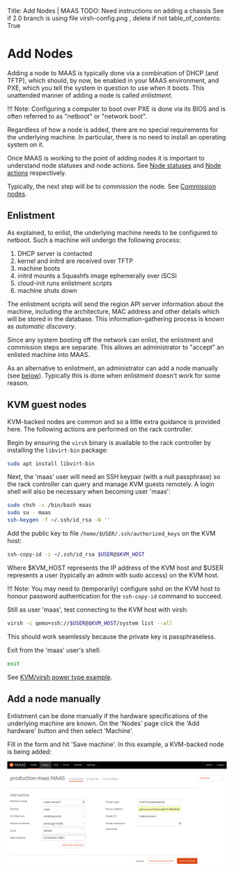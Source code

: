 Title: Add Nodes | MAAS
TODO: Need instructions on adding a chassis
      See if 2.0 branch is using file virsh-config.png , delete if not
table_of_contents: True


# Add Nodes

Adding a node to MAAS is typically done via a combination of DHCP (and TFTP),
which should, by now, be enabled in your MAAS environment, and PXE, which you
tell the system in question to use when it boots. This unattended manner of
adding a node is called *enlistment*.

!!! Note: 
    Configuring a computer to boot over PXE is done via its BIOS and is
    often referred to as "netboot" or "network boot".

Regardless of how a node is added, there are no special requirements for the
underlying machine. In particular, there is no need to install an operating
system on it.

Once MAAS is working to the point of adding nodes it is important to
understand node statuses and node actions. See
[Node statuses][concepts-statuses] and [Node actions][concepts-actions]
respectively.

Typically, the next step will be to *commission* the node. See
[Commission nodes][commission-nodes].


## Enlistment

As explained, to enlist, the underlying machine needs to be configured to
netboot. Such a machine will undergo the following process:

1. DHCP server is contacted
1. kernel and initrd are received over TFTP
1. machine boots
1. initrd mounts a Squashfs image ephemerally over iSCSI
1. cloud-init runs enlistment scripts
1. machine shuts down

The enlistment scripts will send the region API server information about the
machine, including the architecture, MAC address and other details which will
be stored in the database. This information-gathering process is known as
*automatic discovery*.

Since any system booting off the network can enlist, the enlistment and
commission steps are separate. This allows an administrator to "accept" an
enlisted machine into MAAS.

As an alternative to enlistment, an administrator can add a node manually (see
[below][anchor-add-a-node-manually]). Typically this is done when enlistment
doesn't work for some reason.


## KVM guest nodes

KVM-backed nodes are common and so a little extra guidance is provided here.
The following actions are performed on the rack controller.

Begin by ensuring the `virsh` binary is available to the rack controller by
installing the `libvirt-bin` package:

```bash
sudo apt install libvirt-bin
```

Next, the 'maas' user will need an SSH keypair (with a null passphrase) so the
rack controller can query and manage KVM guests remotely. A login shell will
also be necessary when becoming user 'maas':

```bash
sudo chsh -s /bin/bash maas
sudo su - maas
ssh-keygen -f ~/.ssh/id_rsa -N ''
```

Add the public key to file `/home/$USER/.ssh/authorized_keys` on the KVM host:

```bash
ssh-copy-id -i ~/.ssh/id_rsa $USER@$KVM_HOST
```

Where $KVM_HOST represents the IP address of the KVM host and $USER represents
a user (typically an admin with sudo access) on the KVM host.

!!! Note: 
    You may need to (temporarily) configure sshd on the KVM host to
    honour password authentication for the `ssh-copy-id` command to succeed.

Still as user 'maas', test connecting to the KVM host with virsh:

```bash
virsh -c qemu+ssh://$USER@$KVM_HOST/system list --all
```

This should work seamlessly because the private key is passphraseless.

Exit from the 'maas' user's shell:

```bash
exit
```

See [KVM/virsh power type example][power-types-example-virsh].


## Add a node manually

Enlistment can be done manually if the hardware specifications of the
underlying machine are known. On the 'Nodes' page click the 'Add hardware'
button and then select 'Machine'.

Fill in the form and hit 'Save machine'. In this example, a KVM-backed node is
being added:

![image][img__2.1_add-node-manually]


<!-- LINKS -->

[concepts-statuses]: intro-concepts.md#node-statuses
[concepts-actions]: intro-concepts.md#node-actions
[commission-nodes]: installconfig-commission-nodes.md
[anchor-add-a-node-manually]: #add-a-node-manually
[power-types-example-virsh]: installconfig-power-types.md#example:-virsh-(kvm)-power-type
[img__2.1_add-node-manually]: ../media/installconfig-nodes-add-nodes__2.1_add-node-manually.png

